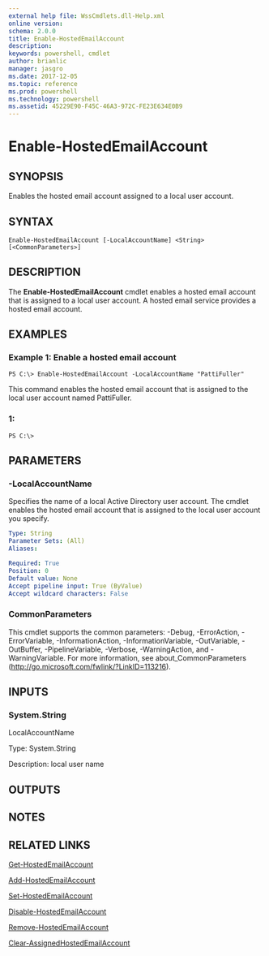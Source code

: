 ```yaml
---
external help file: WssCmdlets.dll-Help.xml
online version: 
schema: 2.0.0
title: Enable-HostedEmailAccount
description: 
keywords: powershell, cmdlet
author: brianlic
manager: jasgro
ms.date: 2017-12-05
ms.topic: reference
ms.prod: powershell
ms.technology: powershell
ms.assetid: 45229E90-F45C-46A3-972C-FE23E634E0B9
---
```


# Enable-HostedEmailAccount

## SYNOPSIS
Enables the hosted email account assigned to a local user account.

## SYNTAX

```
Enable-HostedEmailAccount [-LocalAccountName] <String> [<CommonParameters>]
```

## DESCRIPTION
The **Enable-HostedEmailAccount** cmdlet enables a hosted email account that is assigned to a local user account.
A hosted email service provides a hosted email account.

## EXAMPLES

### Example 1: Enable a hosted email account
```
PS C:\> Enable-HostedEmailAccount -LocalAccountName "PattiFuller"
```

This command enables the hosted email account that is assigned to the local user account named PattiFuller.

### 1:
```
PS C:\>
```

## PARAMETERS

### -LocalAccountName
Specifies the name of a local Active Directory user account.
The cmdlet enables the hosted email account that is assigned to the local user account you specify.

```yaml
Type: String
Parameter Sets: (All)
Aliases: 

Required: True
Position: 0
Default value: None
Accept pipeline input: True (ByValue)
Accept wildcard characters: False
```

### CommonParameters
This cmdlet supports the common parameters: -Debug, -ErrorAction, -ErrorVariable, -InformationAction, -InformationVariable, -OutVariable, -OutBuffer, -PipelineVariable, -Verbose, -WarningAction, and -WarningVariable. For more information, see about_CommonParameters (http://go.microsoft.com/fwlink/?LinkID=113216).

## INPUTS

### System.String
LocalAccountName

Type: System.String

Description: local user name

## OUTPUTS

## NOTES

## RELATED LINKS

[Get-HostedEmailAccount](./Get-HostedEmailAccount.md)

[Add-HostedEmailAccount](./Add-HostedEmailAccount.md)

[Set-HostedEmailAccount](./Set-HostedEmailAccount.md)

[Disable-HostedEmailAccount](./Disable-HostedEmailAccount.md)

[Remove-HostedEmailAccount](./Remove-HostedEmailAccount.md)

[Clear-AssignedHostedEmailAccount](./Clear-AssignedHostedEmailAccount.md)

